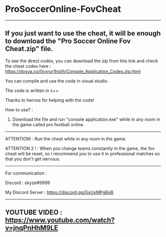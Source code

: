 # ProSoccerOnline-FovCheat

--------------------------------------------------------------
If you just want to use the cheat, it will be enough to download the "Pro Soccer Online Fov Cheat.zip" file.
--------------------------------------------------------------


To see the direct codes, you can download the zip from this link and check the cheat codes here : https://dosya.co/0vxrur1hiolh/Console_Application_Codes.zip.html

You can compile and use the code in visual studio.

The code is written in c++

Thanks to hernos for helping with the code!

How to use? :

1. Download the file and run "console application.exe" while in any room in the game called pro football online.

--------------------------------------------------------------

ATTENTION! : Run the cheat while in any room in the game.

ATTENTION 2 ! : When you change teams constantly in the game, the fov cheat will be reset, so I recommend you to use it in professional matches so that you don't get nervous.

--------------------------------------------------------------

For communication :

Discord : skyze#9999

My Discord Server : https://discord.gg/GxUxMPgRxB



--------------------------------------------------------------
YOUTUBE VIDEO : https://www.youtube.com/watch?v=jnqPnHhM9LE
--------------------------------------------------------------
